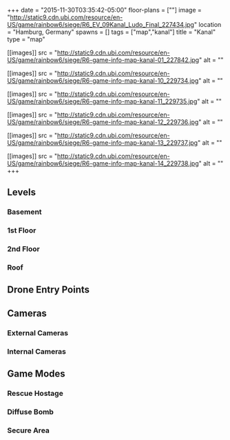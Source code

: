 +++
date = "2015-11-30T03:35:42-05:00"
floor-plans = [""]
image = "http://static9.cdn.ubi.com/resource/en-US/game/rainbow6/siege/R6_EV_09Kanal_Ludo_Final_227434.jpg"
location = "Hamburg, Germany"
spawns = []
tags = ["map","kanal"]
title = "Kanal"
type = "map"

[[images]]
  src = "http://static9.cdn.ubi.com/resource/en-US/game/rainbow6/siege/R6-game-info-map-kanal-01_227842.jpg"
  alt = ""

[[images]]
  src = "http://static9.cdn.ubi.com/resource/en-US/game/rainbow6/siege/R6-game-info-map-kanal-10_229734.jpg"
  alt = ""

[[images]]
  src = "http://static9.cdn.ubi.com/resource/en-US/game/rainbow6/siege/R6-game-info-map-kanal-11_229735.jpg"
  alt = ""

[[images]]
  src = "http://static9.cdn.ubi.com/resource/en-US/game/rainbow6/siege/R6-game-info-map-kanal-12_229736.jpg"
  alt = ""

[[images]]
  src = "http://static9.cdn.ubi.com/resource/en-US/game/rainbow6/siege/R6-game-info-map-kanal-13_229737.jpg"
  alt = ""

[[images]]
  src = "http://static9.cdn.ubi.com/resource/en-US/game/rainbow6/siege/R6-game-info-map-kanal-14_229738.jpg"
  alt = ""
+++


## Levels

### Basement

### 1st Floor

### 2nd Floor

### Roof

## Drone Entry Points

## Cameras

### External Cameras

### Internal Cameras

## Game Modes

### Rescue Hostage

### Diffuse Bomb

### Secure Area
